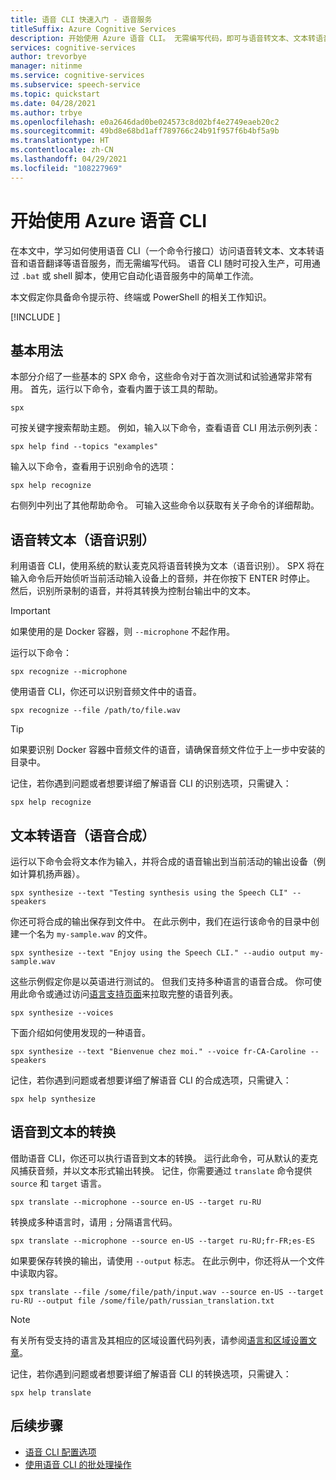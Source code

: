 ```yaml
---
title: 语音 CLI 快速入门 - 语音服务
titleSuffix: Azure Cognitive Services
description: 开始使用 Azure 语音 CLI。 无需编写代码，即可与语音转文本、文本转语音和语音翻译等语音服务进行交互。
services: cognitive-services
author: trevorbye
manager: nitinme
ms.service: cognitive-services
ms.subservice: speech-service
ms.topic: quickstart
ms.date: 04/28/2021
ms.author: trbye
ms.openlocfilehash: e0a2646dad0be024573c8d02bf4e2749eaeb20c2
ms.sourcegitcommit: 49bd8e68bd1aff789766c24b91f957f6b4bf5a9b
ms.translationtype: HT
ms.contentlocale: zh-CN
ms.lasthandoff: 04/29/2021
ms.locfileid: "108227969"
---
```

# <a name="get-started-with-the-azure-speech-cli"></a>开始使用 Azure 语音 CLI

在本文中，学习如何使用语音 CLI（一个命令行接口）访问语音转文本、文本转语音和语音翻译等语音服务，而无需编写代码。 语音 CLI 随时可投入生产，可用通过 `.bat` 或 shell 脚本，使用它自动化语音服务中的简单工作流。

本文假定你具备命令提示符、终端或 PowerShell 的相关工作知识。

[!INCLUDE [](includes/spx-setup.md)]

## <a name="basic-usage"></a>基本用法

本部分介绍了一些基本的 SPX 命令，这些命令对于首次测试和试验通常非常有用。 首先，运行以下命令，查看内置于该工具的帮助。

```console
spx
```

可按关键字搜索帮助主题。 例如，输入以下命令，查看语音 CLI 用法示例列表：

```console
spx help find --topics "examples"
```

输入以下命令，查看用于识别命令的选项：

```console
spx help recognize
```

右侧列中列出了其他帮助命令。 可输入这些命令以获取有关子命令的详细帮助。

## <a name="speech-to-text-speech-recognition"></a>语音转文本（语音识别）

利用语音 CLI，使用系统的默认麦克风将语音转换为文本（语音识别）。 SPX 将在输入命令后开始侦听当前活动输入设备上的音频，并在你按下 ENTER 时停止。 然后，识别所录制的语音，并将其转换为控制台输出中的文本。

>[!IMPORTANT]
> 如果使用的是 Docker 容器，则 `--microphone` 不起作用。

运行以下命令：

```console
spx recognize --microphone
```

使用语音 CLI，你还可以识别音频文件中的语音。

```console
spx recognize --file /path/to/file.wav
```

> [!TIP]
> 如果要识别 Docker 容器中音频文件的语音，请确保音频文件位于上一步中安装的目录中。

记住，若你遇到问题或者想要详细了解语音 CLI 的识别选项，只需键入：

```console
spx help recognize
```

## <a name="text-to-speech-speech-synthesis"></a>文本转语音（语音合成）

运行以下命令会将文本作为输入，并将合成的语音输出到当前活动的输出设备（例如计算机扬声器）。

```console
spx synthesize --text "Testing synthesis using the Speech CLI" --speakers
```

你还可将合成的输出保存到文件中。 在此示例中，我们在运行该命令的目录中创建一个名为 `my-sample.wav` 的文件。

```console
spx synthesize --text "Enjoy using the Speech CLI." --audio output my-sample.wav
```

这些示例假定你是以英语进行测试的。 但我们支持多种语言的语音合成。 你可使用此命令或通过访问[语言支持页面](./language-support.md)来拉取完整的语音列表。

```console
spx synthesize --voices
```

下面介绍如何使用发现的一种语音。

```console
spx synthesize --text "Bienvenue chez moi." --voice fr-CA-Caroline --speakers
```

记住，若你遇到问题或者想要详细了解语音 CLI 的合成选项，只需键入：

```console
spx help synthesize
```

## <a name="speech-to-text-translation"></a>语音到文本的转换

借助语音 CLI，你还可以执行语音到文本的转换。 运行此命令，可从默认的麦克风捕获音频，并以文本形式输出转换。 记住，你需要通过 `translate` 命令提供 `source` 和 `target` 语言。

```console
spx translate --microphone --source en-US --target ru-RU
```

转换成多种语言时，请用 `;` 分隔语言代码。

```console
spx translate --microphone --source en-US --target ru-RU;fr-FR;es-ES
```

如果要保存转换的输出，请使用 `--output` 标志。 在此示例中，你还将从一个文件中读取内容。

```console
spx translate --file /some/file/path/input.wav --source en-US --target ru-RU --output file /some/file/path/russian_translation.txt
```

> [!NOTE]
> 有关所有受支持的语言及其相应的区域设置代码列表，请参阅[语言和区域设置文章](language-support.md)。

记住，若你遇到问题或者想要详细了解语音 CLI 的转换选项，只需键入：

```console
spx help translate
```

## <a name="next-steps"></a>后续步骤

* [语音 CLI 配置选项](./spx-data-store-configuration.md)
* [使用语音 CLI 的批处理操作](./spx-batch-operations.md)
